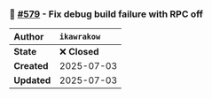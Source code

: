 ### 🐛 [#579](https://github.com/ikawrakow/ik_llama.cpp/pull/579) - Fix debug build failure with RPC off

| **Author** | `ikawrakow` |
| :--- | :--- |
| **State** | ❌ **Closed** |
| **Created** | 2025-07-03 |
| **Updated** | 2025-07-03 |